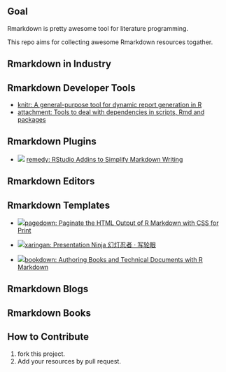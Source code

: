 ## Goal

Rmarkdown is pretty awesome tool for literature programming.

This repo aims for collecting awesome Rmarkdown resources togather.

## Rmarkdown in Industry

## Rmarkdown Developer Tools

+ [knitr: A general-purpose tool for dynamic report generation in R ]()
+ [attachment: 
Tools to deal with dependencies in scripts, Rmd and packages](https://github.com/ThinkR-open/attachment)

## Rmarkdown Plugins

+ ![](https://camo.githubusercontent.com/73957f886d9c8f29cdec1fdcab32d5d727406acb/687474703a2f2f6372616e6c6f67732e722d706b672e6f72672f6261646765732f72656d656479) [remedy: RStudio Addins to Simplify Markdown Writing ](https://github.com/ThinkR-open/remedy) 

## Rmarkdown Editors



## Rmarkdown Templates

+ ![](https://camo.githubusercontent.com/3eaae45724be1b7b65d2f53f485a00153794cb57/68747470733a2f2f6372616e6c6f67732e722d706b672e6f72672f6261646765732f70616765646f776e)[pagedown: Paginate the HTML Output of R Markdown with CSS for Print](https://github.com/rstudio/pagedown)
+ ![](https://camo.githubusercontent.com/d8cc9494b62517414e1ad14ca779fab9b43ad3b3/68747470733a2f2f6372616e6c6f67732e722d706b672e6f72672f6261646765732f786172696e67616e)[xaringan: Presentation Ninja 幻灯忍者 · 写轮眼](https://github.com/yihui/xaringan)

+ ![](https://camo.githubusercontent.com/fc70b6d766dc92e893fa58088510061337b48ce5/68747470733a2f2f6372616e6c6f67732e722d706b672e6f72672f6261646765732f626f6f6b646f776e)[bookdown: Authoring Books and Technical Documents with R Markdown](https://github.com/rstudio/bookdown)


## Rmarkdown Blogs

## Rmarkdown Books

## How to Contribute

1. fork this project.
2. Add your resources by pull request.

